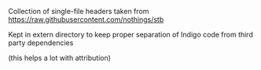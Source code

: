 Collection of single-file headers taken from https://raw.githubusercontent.com/nothings/stb

Kept in extern directory to keep proper separation of Indigo code from third party dependencies

(this helps a lot with attribution)